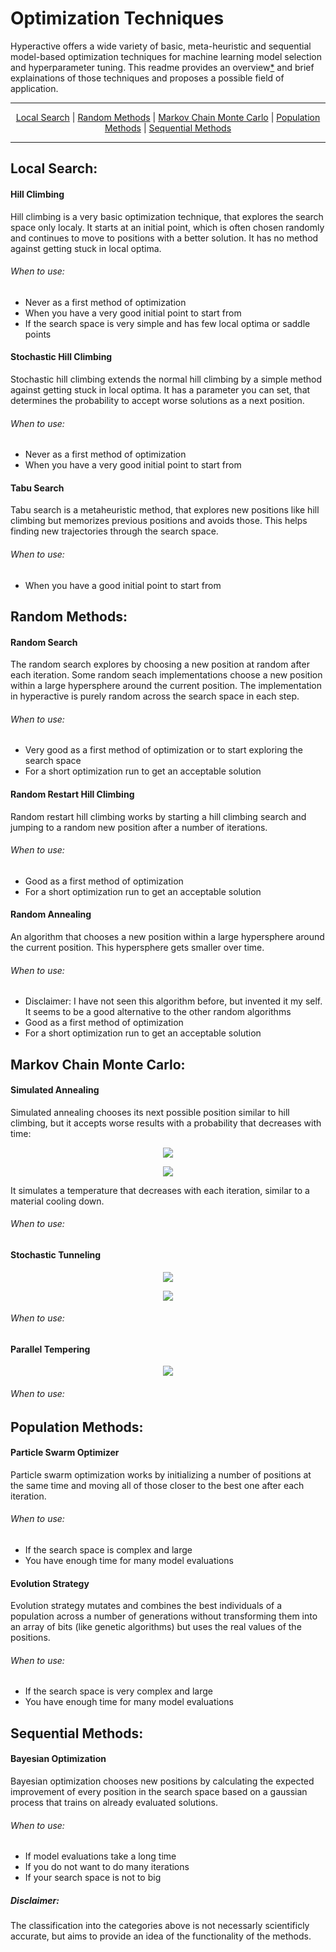 # Optimization Techniques

Hyperactive offers a wide variety of basic, meta-heuristic and sequential model-based optimization techniques for machine learning model selection and hyperparameter tuning. This readme provides an overview[*](https://github.com/SimonBlanke/Hyperactive/tree/master/hyperactive/optimizers#disclaimer) and brief explainations of those techniques and proposes a possible field of application.



---

<p align="center">
  <a href="https://github.com/SimonBlanke/Hyperactive/tree/master/hyperactive/optimizers#local-search">Local Search</a> |
  <a href="https://github.com/SimonBlanke/Hyperactive/tree/master/hyperactive/optimizers#random-methods">Random Methods</a> |
  <a href="https://github.com/SimonBlanke/Hyperactive/tree/master/hyperactive/optimizers#markov-chain-monte-carlo">Markov Chain Monte Carlo</a> |
  <a href="https://github.com/SimonBlanke/Hyperactive/tree/master/hyperactive/optimizers#population-methods">Population Methods</a> |
  <a href="https://github.com/SimonBlanke/Hyperactive/tree/master/hyperactive/optimizers#sequential-methods">Sequential Methods</a>
</p>

---


## Local Search:

#### Hill Climbing
Hill climbing is a very basic optimization technique, that explores the search space only localy. It starts at an initial point, which is often chosen randomly and continues to move to positions with a better solution. It has no method against getting stuck in local optima.

###### When to use:
- Never as a first method of optimization
- When you have a very good initial point to start from
- If the search space is very simple and has few local optima or saddle points

#### Stochastic Hill Climbing
Stochastic hill climbing extends the normal hill climbing by a simple method against getting stuck in local optima. It has a parameter you can set, that determines the probability to accept worse solutions as a next position.

###### When to use:
- Never as a first method of optimization
- When you have a very good initial point to start from

#### Tabu Search
Tabu search is a metaheuristic method, that explores new positions like hill climbing but memorizes previous positions and avoids those. This helps finding new trajectories through the search space.

###### When to use:
- When you have a good initial point to start from

## Random Methods:

#### Random Search
The random search explores by choosing a new position at random after each iteration. Some random seach implementations choose a new position within a large hypersphere around the current position. The implementation in hyperactive is purely random across the search space in each step.

###### When to use:
- Very good as a first method of optimization or to start exploring the search space
- For a short optimization run to get an acceptable solution

#### Random Restart Hill Climbing
Random restart hill climbing works by starting a hill climbing search and jumping to a random new position after a number of iterations.

###### When to use:
- Good as a first method of optimization
- For a short optimization run to get an acceptable solution

#### Random Annealing
An algorithm that chooses a new position within a large hypersphere around the current position. This hypersphere gets smaller over time.

###### When to use:
- Disclaimer: I have not seen this algorithm before, but invented it my self. It seems to be a good alternative to the other random algorithms
- Good as a first method of optimization
- For a short optimization run to get an acceptable solution

## Markov Chain Monte Carlo:

#### Simulated Annealing
Simulated annealing chooses its next possible position similar to hill climbing, but it accepts worse results with a probability that decreases with time:

<p align="center">
  <a href="equation">
    <img src="https://latex.codecogs.com/gif.latex?%5CDelta%20f_%7Bnorm%7D%20%3D%20%5Cfrac%7Bf%28y%29%20-%20f%28y%29%7D%7Bf%28y%29%20&plus;%20f%28y%29%7D">
  </a>
</p>

<p align="center">
  <a href="equation">
    <img src="https://latex.codecogs.com/gif.latex?p%20%3D%20exp%20%5Cleft%20%28%20-%5Cfrac%7B%5CDelta%20f_%7Bnorm%7D%7D%7BT%7D%20%5Cright%20%29">
  </a>
</p>



It simulates a temperature that decreases with each iteration, similar to a material cooling down.

###### When to use:


#### Stochastic Tunneling

<p align="center">
  <a href="equation">
    <img src="https://latex.codecogs.com/gif.latex?f_%7BSTUN%7D%20%3D%201%20-%20exp%28-%5Cgamma%20%5CDelta%20f%29">
  </a>
</p>


<p align="center">
  <a href="equation">
    <img src="https://latex.codecogs.com/gif.latex?p%20%3D%20exp%28-%5Cbeta%20f_%7BSTUN%7D%20%29">
  </a>
</p>



###### When to use:


#### Parallel Tempering

<p align="center">
  <a href="equation">
    <img src="https://latex.codecogs.com/gif.latex?p%20%3D%20%5Cmin%20%5Cleft%20%28%201%2C%20e%5E%7B%5CDelta%20f%20%5Cleft%20%28%20%5Cfrac%7B1%7D%7BT_x%7D%20-%20%5Cfrac%7B1%7D%7BT_y%7D%20%5Cright%20%29%7D%20%5Cright%20%29">
  </a>
</p>


###### When to use:


## Population Methods:

#### Particle Swarm Optimizer
Particle swarm optimization works by initializing a number of positions at the same time and moving all of those closer to the best one after each iteration. 

###### When to use:
- If the search space is complex and large
- You have enough time for many model evaluations

#### Evolution Strategy
Evolution strategy mutates and combines the best individuals of a population across a number of generations without transforming them into an array of bits (like genetic algorithms) but uses the real values of the positions. 

###### When to use:
- If the search space is very complex and large
- You have enough time for many model evaluations

## Sequential Methods:

#### Bayesian Optimization
Bayesian optimization chooses new positions by calculating the expected improvement of every position in the search space based on a gaussian process that trains on already evaluated solutions.

###### When to use:
- If model evaluations take a long time
- If you do not want to do many iterations
- If your search space is not to big



##### Disclaimer:
The classification into the categories above is not necessarly scientificly accurate, but aims to provide an idea of the functionality of the methods.

